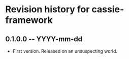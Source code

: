 # Revision history for cassie-framework

## 0.1.0.0 -- YYYY-mm-dd

* First version. Released on an unsuspecting world.

